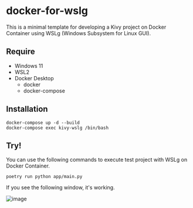 # docker-for-wslg

This is a minimal template for developing a Kivy project on Docker Container using WSLg (Windows Subsystem for Linux GUI). 

## Require

- Windows 11
- WSL2
- Docker Desktop 
  - docker
  - docker-compose

## Installation

```
docker-compose up -d --build
docker-compose exec kivy-wslg /bin/bash
```

## Try!

You can use the following commands to execute test project with WSLg on Docker Container.

```
poetry run python app/main.py
```

If you see the following window, it's working.  

![image](https://user-images.githubusercontent.com/7000978/152284906-8e178357-7dae-441e-9663-991a674876b6.png)

